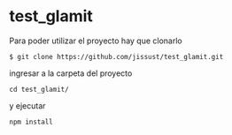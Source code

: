 # test_glamit

Para poder utilizar el proyecto hay que clonarlo 

    $ git clone https://github.com/jissust/test_glamit.git

  
ingresar a la carpeta del proyecto

    cd test_glamit/
y ejecutar 

    npm install
